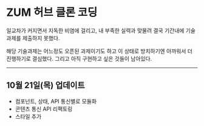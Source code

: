# ZUM 허브 클론 코딩

일교차가 커지면서 지독한 비염에 걸리고, 내 부족한 실력과 맞물려 결국 기간내에 기술과제를 제출하지 못했다.

해당 기술과제는 어느정도 오픈된 과제이기도 하고 이 상태로 방치하기엔 아까워서 더 진행하기로 결심했다. 그리고 아직 구현하고 싶은 것들이 남아있다.

---

## 10월 21일(목) 업데이트

- 컴포넌트, 상태, API 통신별로 모듈화
- 콘텐츠 통신 API 리팩토링
- 스타일 추가
